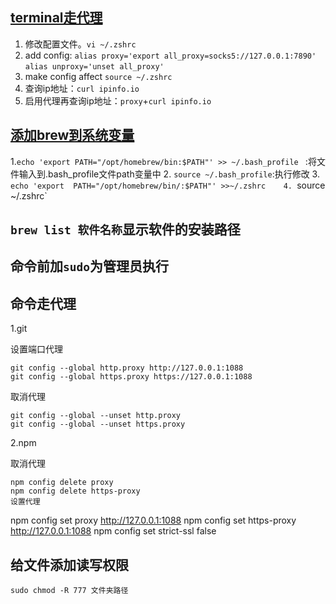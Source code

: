 ## [terminal走代理](https://www.hangge.com/blog/cache/detail_3138.html)

1. 修改配置文件。```vi ~/.zshrc```
2. add config: ```alias proxy='export all_proxy=socks5://127.0.0.1:7890'``` ```alias unproxy='unset all_proxy'```
3. make config affect ```source ~/.zshrc``` 
4. 查询ip地址：```curl ipinfo.io```
5. 启用代理再查询ip地址：```proxy```+```curl ipinfo.io```

## [添加brew到系统变量](https://blog.51cto.com/u_15655559/5530796)
1.`echo 'export PATH="/opt/homebrew/bin:$PATH"' >> ~/.bash_profile ` :将文件输入到.bash_profile文件path变量中
2. `source ~/.bash_profile`:执行修改
3. `echo 'export  PATH="/opt/homebrew/bin/:$PATH"' >>~/.zshrc   
4. `source ~/.zshrc`
## `brew list 软件名称`显示软件的安装路径
## 命令前加`sudo`为管理员执行
## 命令走代理
1.git

设置端口代理
```
git config --global http.proxy http://127.0.0.1:1088
git config --global https.proxy https://127.0.0.1:1088
```
取消代理
```
git config --global --unset http.proxy
git config --global --unset https.proxy
```
2.npm

取消代理
```
npm config delete proxy
npm config delete https-proxy
设置代理
```
npm config set proxy http://127.0.0.1:1088
npm config set https-proxy http://127.0.0.1:1088
npm config set strict-ssl false

## 给文件添加读写权限
`sudo chmod -R 777 文件夹路径`